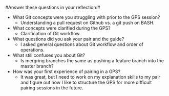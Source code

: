 #Answer these questions in your reflection:#

* What Git concepts were you struggling with prior to the GPS session?
  * Understanding a pull request on Github vs. a git push on BASH.
* What concepts were clarified during the GPS?
  * Clarification of Git workflow.
* What questions did you ask your pair and the guide?
  * I asked general questions about Git workflow and order of operations.
* What still confuses you about Git?
  * Is mergring branches the same as pushing a feature branch into the master branch?
* How was your first experience of pairing in a GPS?
  * It was great, but I need to work on my explanation skills to my pair and figure out how I like to structure the GPS for more difficult pairing sessions in the future.

